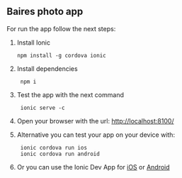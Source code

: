 ## Baires photo app

For run the app follow the next steps:

1.  Install Ionic

        npm install -g cordova ionic

2. Install dependencies

        npm i

3. Test the app with the next command

        ionic serve -c

4. Open your browser with the url: [http://localhost:8100/](http://localhost:8100/)

5. Alternative you can test your app on your device with:

        ionic cordova run ios  
        ionic cordova run android

6. Or you can use the Ionic Dev App for [iOS](https://itunes.apple.com/us/app/ionic-devapp/id1233447133?ls=1&mt=8) or [Android](https://play.google.com/store/apps/details?id=io.ionic.devapp&hl=en)